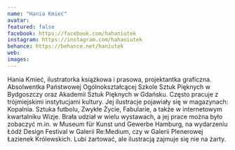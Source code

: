 ```yaml
---
name: "Hania Kmieć"
avatar: 
featured: false
facebook: https://facebook.com/hahaniutek
instagram: https://instagram.com/hahaniutek
behance: https://behance.net/haniutek
web:
images:
---
```

Hania Kmieć, ilustratorka książkowa i prasowa, projektantka graficzna. Absolwentka Państwowej Ogólnokształcącej Szkole Sztuk Pięknych w Bydgoszczy oraz Akademii Sztuk Pięknych w Gdańsku. Często pracuje z trójmiejskimi instytucjami kultury. Jej ilustracje pojawiały się w magazynach: Kopalnia. Sztuka futbolu, Zwykłe Życie, Fabularie, a także w internetowym kwartalniku Wizje. Brała udział w wielu wystawach, a jej prace można było zobaczyć m.in. w Museum für Kunst und Gewerbe Hamburg, na wydarzeniu Łódź Design Festival w Galerii Re:Medium, czy w Galerii Plenerowej Łazienek Królewskich. Lubi żartować, ale ilustracją zajmuje się nie na żarty.
